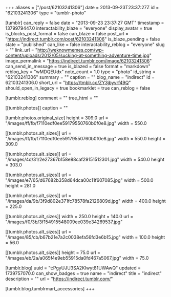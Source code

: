 +++
aliases = ["/post/62103241306"]
date = 2013-09-23T23:37:27Z
id = "62103241306"
type = "tumblr-photo"

[tumblr]
can_reply = false
date = "2013-09-23 23:37:27 GMT"
timestamp = 1379979447.0
interactability_blaze = "everyone"
display_avatar = true
is_blocks_post_format = false
can_blaze = false
post_url = "https://indirect.tumblr.com/post/62103241306"
is_blaze_pending = false
state = "published"
can_like = false
interactability_reblog = "everyone"
slug = ""
link_url = "http://weknowmemes.com/wp-content/uploads/2012/05/sucking-at-something-adventure-time.jpg"
image_permalink = "https://indirect.tumblr.com/image/62103241306"
can_send_in_message = true
is_blazed = false
format = "markdown"
reblog_key = "wMDQEUdx"
note_count = 1.0
type = "photo"
id_string = "62103241306"
summary = ""
caption = ""
blog_name = "indirect"
id = 62103241306.0
short_url = "https://tmblr.co/ZY3jbyvrf49Q"
should_open_in_legacy = true
bookmarklet = true
can_reblog = false

[tumblr.reblog]
comment = ""
tree_html = ""

[[tumblr.photos]]
caption = ""

[tumblr.photos.original_size]
height = 309.0
url = "/images/ff/fb/f7110edf0ee59179550760b0f0e8.jpg"
width = 550.0

[[tumblr.photos.alt_sizes]]
url = "/images/ff/fb/f7110edf0ee59179550760b0f0e8.jpg"
width = 550.0
height = 309.0

[[tumblr.photos.alt_sizes]]
url = "/images/4d/31/2e27367b158e88caf29151512301.jpg"
width = 540.0
height = 303.0

[[tumblr.photos.alt_sizes]]
url = "/images/e7/65/d67682b358d64dca00c11f607085.jpg"
width = 500.0
height = 281.0

[[tumblr.photos.alt_sizes]]
url = "/images/da/9b/3f9d802e371fc78578fa2126809d.jpg"
width = 400.0
height = 225.0

[[tumblr.photos.alt_sizes]]
width = 250.0
height = 140.0
url = "/images/f0/3b/3f154915548009ee039e34269537.jpg"

[[tumblr.photos.alt_sizes]]
url = "/images/85/cb/b67b21e7a2c0038efa56fd3e6b15.jpg"
width = 100.0
height = 56.0

[[tumblr.photos.alt_sizes]]
height = 75.0
url = "/images/eb/2a/a065f4e9eb55915da0fd467a5067.jpg"
width = 75.0

[tumblr.blog]
uuid = "t:PgyUJU3SA2Klwyt81UWAwQ"
updated = 1739757070.0
can_show_badges = true
name = "indirect"
title = "indirect"
description = ""
url = "https://indirect.tumblr.com/"

[tumblr.blog.tumblrmart_accessories]
+++
